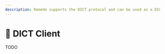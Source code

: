 ```yaml
---
description: Remède supports the DICT protocol and can be used as a DICT client.
---
```


# 🧰 DICT Client

TODO
